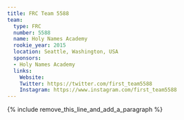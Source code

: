```yaml
---
title: FRC Team 5588
team:
  type: FRC
  number: 5588
  name: Holy Names Academy
  rookie_year: 2015
  location: Seattle, Washington, USA
  sponsors:
  - Holy Names Academy
  links:
    Website:
    Twitter: https://twitter.com/first_team5588
    Instagram: https://www.instagram.com/first_team5588
---
```


{% include remove_this_line_and_add_a_paragraph %}